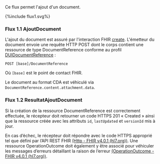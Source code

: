 Ce flux permet l'ajout d'un document.

<div>{%include flux1.svg%}</div>

### Flux 1.1 AjoutDocument
L'ajout du document est assuré par l'interaction FHIR <a href="https://hl7.org/fhir/R4/http.html#create">create</a>. L'émetteur du document envoie une requête HTTP POST dont le corps contient une ressource de type DocumentReference conforme au profil [DUIDocumentReference](StructureDefinition-tddui-documentreference.html) : 

`POST [base]/DocumentReference`

Où `[base]` est le point de contact FHIR.

Le document au format CDA est véhiculé via `DocumentReference.content.attachment.data`.

### Flux 1.2 ResultatAjoutDocument

Si la création de la ressource DocumentReference est correctement effectuée, le récepteur doit retourner un code HTTPS 201 « Created » ainsi que la ressource créée avec les attributs `id`, `lastUpdated` et `versionId` mis à jour.

En cas d’échec, le récepteur doit répondre avec le code HTTPS approprié tel que défini par l’API REST FHIR [(Http - FHIR v4.0.1 (hl7.org))](http://hl7.org/fhir/R4/http.html). Une ressource OperationOutcome doit également y être associé pour véhiculer les messages d’erreurs détaillant la raison de l’erreur [(OperationOutcome - FHIR v4.0.1 (hl7.org))](http://hl7.org/fhir/R4/operationoutcome.html).